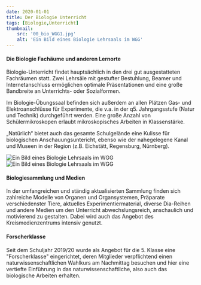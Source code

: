 ```yaml
---
date: 2020-01-01
title: Der Biologie Unterricht
tags: [Biologie,Unterricht]
thumbnail: 
    src: '00_bio_WGG1.jpg'
    alt: 'Ein Bild eines Biologie Lehrsaals im WGG'
---
```


<h4>Die Biologie Fachäume und anderen Lernorte</h4>

<p>Biologie-Unterricht findet hauptsächlich in den drei gut
ausgestatteten Fachräumen statt. Zwei Lehrsäle mit gestufter
Bestuhlung, Beamer und Internetanschluss ermöglichen optimale
Präsentationen und eine große Bandbreite an Unterrichts- oder
Sozialformen.
</p>

<p>
Im Biologie-Übungssaal befinden sich außerdem an allen Plätzen Gas-
und Elektroanschlüsse für Experimente, die v.a. in der
q5. Jahrgangsstufe (Natur und Technik) durchgeführt werden. Eine große
Anzahl von Schülermikroskopen erlaubt mikroskopisches Arbeiten in
Klassenstärke.
</p>

<p>
„Natürlich“ bietet auch das gesamte Schulgelände eine Kulisse für
biologischen Anschauungsuntericht, ebenso wie der nahegelegene Kanal
und Museen in der Region (z.B. Eichstätt, Regensburg, Nürnberg).
</p>

<img src="/images/00_bio_WGG1.jpg" alt="Ein Bild eines Biologie Lehrsaals im WGG">

<img src="/images/00_bio_WGG2.jpg" alt="Ein Bild eines Biologie Lehrsaals im WGG">


<h4>Biologiesammlung und Medien</h4>
<p>
In der umfangreichen und ständig aktualisierten Sammlung finden
sich zahlreiche Modelle von Organen und Organsystemen, Präparate
verschiedenster Tiere, aktuelles Experimentiermaterial, diverse
Dia-Reihen und andere Medien um den Unterricht abwechslungsreich,
anschaulich und motivierend zu gestalten. Dabei wird auch das Angebot
des Kreismedienzentrums intensiv genutzt.
</p>
		
<h4>Forscherklasse</h4>
		
<p>
Seit dem Schuljahr 2019/20 wurde als Angebot für die 
5. Klasse eine "Forscherklasse" eingerichtet, deren 
Mitglieder verpflichtend einen naturwissenschaftlichen 
Wahlkurs am Nachmittag besuchen und hier eine vertiefte 
Einführung in das naturwissenschaftliche, also auch 
das biologische Arbeiten erhalten.
</p>